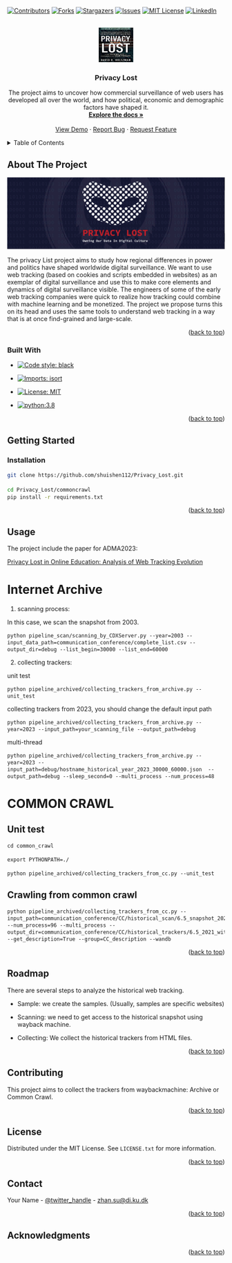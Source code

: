 <!-- Improved compatibility of back to top link: See: https://github.com/othneildrew/Best-README-Template/pull/73 -->
<a name="readme-top"></a>
<!--
*** Thanks for checking out the Best-README-Template. If you have a suggestion
*** that would make this better, please fork the repo and create a pull request
*** or simply open an issue with the tag "enhancement".
*** Don't forget to give the project a star!
*** Thanks again! Now go create something AMAZING! :D
-->



<!-- PROJECT SHIELDS -->
<!--
*** I'm using markdown "reference style" links for readability.
*** Reference links are enclosed in brackets [ ] instead of parentheses ( ).
*** See the bottom of this document for the declaration of the reference variables
*** for contributors-url, forks-url, etc. This is an optional, concise syntax you may use.
*** https://www.markdownguide.org/basic-syntax/#reference-style-links
-->
[![Contributors][contributors-shield]][contributors-url]
[![Forks][forks-shield]][forks-url]
[![Stargazers][stars-shield]][stars-url]
[![Issues][issues-shield]][issues-url]
[![MIT License][license-shield]][license-url]
[![LinkedIn][linkedin-shield]][linkedin-url]



<!-- PROJECT LOGO -->
<br />
<div align="center">
  <a href="https://github.com/github_username/repo_name">
    <img src="images/Privacy_Lost_cover_Large.jpg" alt="Logo" width="80" height="80">
  </a>

<h3 align="center">Privacy Lost</h3>

  <p align="center">
    The project aims to uncover how commercial surveillance of web users has developed all over the world, and how political, economic and demographic factors have shaped it.
    <br />
    <a href="https://github.com/github_username/repo_name"><strong>Explore the docs »</strong></a>
    <br />
    <br />
    <a href="https://github.com/github_username/repo_name">View Demo</a>
    ·
    <a href="https://github.com/github_username/repo_name/issues">Report Bug</a>
    ·
    <a href="https://github.com/github_username/repo_name/issues">Request Feature</a>
  </p>
</div>



<!-- TABLE OF CONTENTS -->
<details>
  <summary>Table of Contents</summary>
  <ol>
    <li>
      <a href="#about-the-project">About The Project</a>
      <ul>
        <li><a href="#built-with">Built With</a></li>
      </ul>
    </li>
    <li>
      <a href="#getting-started">Getting Started</a>
      <ul>
        <li><a href="#prerequisites">Prerequisites</a></li>
        <li><a href="#installation">Installation</a></li>
      </ul>
    </li>
    <li><a href="#usage">Usage</a></li>
    <li><a href="#roadmap">Roadmap</a></li>
    <li><a href="#contributing">Contributing</a></li>
    <li><a href="#license">License</a></li>
    <li><a href="#contact">Contact</a></li>
    <li><a href="#acknowledgments">Acknowledgments</a></li>
  </ol>
</details>



<!-- ABOUT THE PROJECT -->
## About The Project

[![Product Name Screen Shot][product-screenshot]](nytimes.com/2019/04/21/opinion/letters/privacy-project-responses.html)

The privacy List project aims to study how regional differences in power and politics have shaped worldwide digital surveillance. We want to use web tracking (based on cookies and scripts embedded in websites) as an exemplar of digital surveillance and use this to make core elements and dynamics of digital surveillance visible. The engineers of some of the early web tracking companies were quick to realize how tracking could combine with machine learning and be monetized. The project we propose turns this on its head and uses the same tools to understand web tracking in a way that is at once find-grained and large-scale. 

<p align="right">(<a href="#readme-top">back to top</a>)</p>


### Built With

<!-- * [![Next][Next.js]][Next-url]
* [![React][React.js]][React-url]
* [![Vue][Vue.js]][Vue-url]
* [![Angular][Angular.io]][Angular-url]
* [![Svelte][Svelte.dev]][Svelte-url]
* [![Laravel][Laravel.com]][Laravel-url]
* [![Bootstrap][Bootstrap.com]][Bootstrap-url]
* [![JQuery][JQuery.com]][JQuery-url] -->

- [![Code style: black](https://img.shields.io/badge/code%20style-black-000000.svg)](https://github.com/psf/black)

- [![Imports: isort](https://img.shields.io/badge/%20imports-isort-%231674b1?style=flat&labelColor=ef8336)](https://pycqa.github.io/isort/)
- [![License: MIT](https://img.shields.io/badge/License-MIT-yellow.svg)](https://opensource.org/licenses/MIT)
- [![python:3.8](https://img.shields.io/badge/python-3.8-green)]()
<p align="right">(<a href="#readme-top">back to top</a>)</p>



<!-- GETTING STARTED -->
## Getting Started


### Installation


   ```sh
   git clone https://github.com/shuishen112/Privacy_Lost.git

   cd Privacy_Lost/commoncrawl
   pip install -r requirements.txt
   ```


<p align="right">(<a href="#readme-top">back to top</a>)</p>



<!-- USAGE EXAMPLES -->
## Usage

The project include the paper for ADMA2023:

[Privacy Lost in Online Education: Analysis of
Web Tracking Evolution](common_crawl/README.md)


# Internet Archive 

1. scanning process:

In this case, we scan the snapshot from 2003. 

 ```
 python pipeline_scan/scanning_by_CDXServer.py --year=2003 --input_data_path=communication_conference/complete_list.csv --output_dir=debug --list_begin=30000 --list_end=60000
 ```

2. collecting trackers:

unit test 

```
python pipeline_archived/collecting_trackers_from_archive.py --unit_test
```
collecting trackers from 2023, you should change the default input path

```
python pipeline_archived/collecting_trackers_from_archive.py --year=2023 --input_path=your_scanning_file --output_path=debug
```

multi-thread

```
python pipeline_archived/collecting_trackers_from_archive.py --year=2023 --input_path=debug/hostname_historical_year_2023_30000_60000.json  --output_path=debug --sleep_second=0 --multi_process --num_process=48
```


# COMMON CRAWL
## Unit test

```
cd common_crawl

export PYTHONPATH=./

python pipeline_archived/collecting_trackers_from_cc.py --unit_test
```


## Crawling from common crawl

```
python pipeline_archived/collecting_trackers_from_cc.py --input_path=communication_conference/CC/historical_scan/6.5_snapshot_2021_host_name.csv --num_process=96 --multi_process --output_dir=communication_conference/CC/historical_trackers/6.5_2021_with_description.json --get_description=True --group=CC_description --wandb

```

<!-- Use this space to show useful examples of how a project can be used. Additional screenshots, code examples and demos work well in this space. You may also link to more resources.

_For more examples, please refer to the [Documentation](https://example.com)_ -->

<p align="right">(<a href="#readme-top">back to top</a>)</p>



<!-- ROADMAP -->
## Roadmap

There are several steps to analyze the historical web tracking. 

- Sample: we create the samples. (Usually, samples are specific websites)

- Scanning: we need to get access to the historical snapshot using wayback machine. 

- Collecting: We collect the historical trackers from HTML files. 


<p align="right">(<a href="#readme-top">back to top</a>)</p>



<!-- CONTRIBUTING -->
## Contributing

This project aims to collect the trackers from waybackmachine: Archive or Common Crawl. 



<p align="right">(<a href="#readme-top">back to top</a>)</p>



<!-- LICENSE -->
## License

Distributed under the MIT License. See `LICENSE.txt` for more information.

<p align="right">(<a href="#readme-top">back to top</a>)</p>



<!-- CONTACT -->
## Contact

Your Name - [@twitter_handle](https://twitter.com/twitter_handle) - zhan.su@di.ku.dk

<p align="right">(<a href="#readme-top">back to top</a>)</p>



<!-- ACKNOWLEDGMENTS -->
## Acknowledgments


<p align="right">(<a href="#readme-top">back to top</a>)</p>



<!-- MARKDOWN LINKS & IMAGES -->
<!-- https://www.markdownguide.org/basic-syntax/#reference-style-links -->
[contributors-shield]: https://img.shields.io/github/contributors/github_username/repo_name.svg?style=for-the-badge
[contributors-url]: https://github.com/github_username/repo_name/graphs/contributors
[forks-shield]: https://img.shields.io/github/forks/github_username/repo_name.svg?style=for-the-badge
[forks-url]: https://github.com/github_username/repo_name/network/members
[stars-shield]: https://img.shields.io/github/stars/github_username/repo_name.svg?style=for-the-badge
[stars-url]: https://github.com/github_username/repo_name/stargazers
[issues-shield]: https://img.shields.io/github/issues/github_username/repo_name.svg?style=for-the-badge
[issues-url]: https://github.com/github_username/repo_name/issues
[license-shield]: https://img.shields.io/github/license/github_username/repo_name.svg?style=for-the-badge
[license-url]: https://github.com/github_username/repo_name/blob/master/LICENSE.txt
[linkedin-shield]: https://img.shields.io/badge/-LinkedIn-black.svg?style=for-the-badge&logo=linkedin&colorB=555
[linkedin-url]: https://linkedin.com/in/linkedin_username
[product-screenshot]: images/privacy_lost.png
[Next.js]: https://img.shields.io/badge/next.js-000000?style=for-the-badge&logo=nextdotjs&logoColor=white
[Next-url]: https://nextjs.org/
[React.js]: https://img.shields.io/badge/React-20232A?style=for-the-badge&logo=react&logoColor=61DAFB
[React-url]: https://reactjs.org/
[Vue.js]: https://img.shields.io/badge/Vue.js-35495E?style=for-the-badge&logo=vuedotjs&logoColor=4FC08D
[Vue-url]: https://vuejs.org/
[Angular.io]: https://img.shields.io/badge/Angular-DD0031?style=for-the-badge&logo=angular&logoColor=white
[Angular-url]: https://angular.io/
[Svelte.dev]: https://img.shields.io/badge/Svelte-4A4A55?style=for-the-badge&logo=svelte&logoColor=FF3E00
[Svelte-url]: https://svelte.dev/
[Laravel.com]: https://img.shields.io/badge/Laravel-FF2D20?style=for-the-badge&logo=laravel&logoColor=white
[Laravel-url]: https://laravel.com
[Bootstrap.com]: https://img.shields.io/badge/Bootstrap-563D7C?style=for-the-badge&logo=bootstrap&logoColor=white
[Bootstrap-url]: https://getbootstrap.com
[JQuery.com]: https://img.shields.io/badge/jQuery-0769AD?style=for-the-badge&logo=jquery&logoColor=white
[JQuery-url]: https://jquery.com 